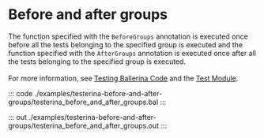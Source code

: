 # Before and after groups

The function specified with the `BeforeGroups` annotation is executed once before all the tests belonging to the
specified group is executed and the function specified with the `AfterGroups` annotation is executed once after all
the tests belonging to the specified group is executed.<br/><br/>
For more information, see [Testing Ballerina Code](https://ballerina.io/learn/testing-ballerina-code/testing-quick-start/)
and the [Test Module](https://docs.central.ballerina.io/ballerina/test/latest/).

::: code ./examples/testerina-before-and-after-groups/testerina_before_and_after_groups.bal :::

::: out ./examples/testerina-before-and-after-groups/testerina_before_and_after_groups.out :::